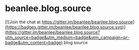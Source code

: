 # beanlee.blog.source

[![Join the chat at https://gitter.im/beanlee/beanlee.blog.source](https://badges.gitter.im/beanlee/beanlee.blog.source.svg)](https://gitter.im/beanlee/beanlee.blog.source?utm_source=badge&utm_medium=badge&utm_campaign=pr-badge&utm_content=badge)
blog source
